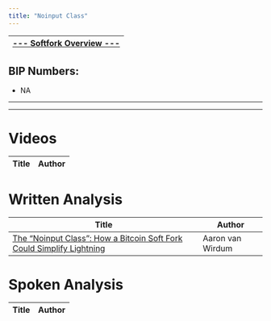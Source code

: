 ```yaml
---
title: "Noinput Class"
---
```


| [--- Softfork Overview ---](/softfork-overview) |
|:-:|

## BIP Numbers:
- NA

----

----
# Videos
| Title                             | Author              |
| -----                             | ------              |


# Written Analysis
| Title                             | Author              |
| -----                             | ------              |
| [The “Noinput Class”: How a Bitcoin Soft Fork Could Simplify Lightning](https://bitcoinmagazine.com/articles/noinput-class-bitcoin-soft-fork-simplify-lightning) | Aaron van Wirdum |


# Spoken Analysis
| Title                             | Author  |
| -----                             | ------- |
